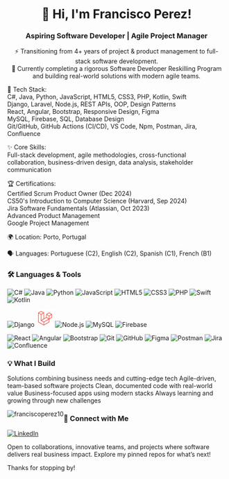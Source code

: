 <h1 align="center">👋 Hi, I'm Francisco Perez!</h1> 
<h3 align="center">Aspiring Software Developer | Agile Project Manager</h3> 
<p align="center">
 ⚡ Transitioning from 4+ years of project & product management to full-stack software development.<br>
 🚀 Currently completing a rigorous Software Developer Reskilling Program and building real-world solutions with modern agile teams. 
</p>

🧰 Tech Stack:  
C#, Java, Python, JavaScript, HTML5, CSS3, PHP, Kotlin, Swift  
Django, Laravel, Node.js, REST APIs, OOP, Design Patterns  
React, Angular, Bootstrap, Responsive Design, Figma  
MySQL, Firebase, SQL, Database Design  
Git/GitHub, GitHub Actions (CI/CD), VS Code, Npm, Postman, Jira, Confluence  

✨ Core Skills:  
Full-stack development, agile methodologies, cross-functional collaboration, business-driven design, data analysis, stakeholder communication  

🏆 Certifications:  
Certified Scrum Product Owner (Dec 2024)  
CS50's Introduction to Computer Science (Harvard, Sep 2024)  
Jira Software Fundamentals (Atlassian, Oct 2023)  
Advanced Product Management  
Google Project Management  

🌍 Location: Porto, Portugal  

🗣️ Languages: Portuguese (C2), English (C2), Spanish (C1), French (B1)  

<h3 align="left">🛠️ Languages & Tools</h3> 
<p align="left"> 
 <!-- Languages --> 
 <img src="https://github.com/michaelkolesidis/tech-icons/blob/main/icons/csharp/csharp-original.svg" alt="C#" width="40" height="40"/> 
 <img src="https://cdn.jsdelivr.net/gh/devicons/devicon/icons/java/java-original.svg" alt="Java" width="40" height="40"/> 
 <img src="https://github.com/michaelkolesidis/tech-icons/blob/main/icons/python/python-original.svg" alt="Python" width="40" height="40"/> 
 <img src="https://github.com/michaelkolesidis/tech-icons/blob/main/icons/javascript/javascript-plain.svg" alt="JavaScript" width="40" height="40"/> 
 <img src="https://github.com/michaelkolesidis/tech-icons/blob/main/icons/html5/html5-original.svg" alt="HTML5" width="40" height="40"/> 
 <img src="https://github.com/michaelkolesidis/tech-icons/blob/main/icons/css3/css3-original.svg" alt="CSS3" width="40" height="40"/> 
 <img src="https://github.com/michaelkolesidis/tech-icons/blob/main/icons/php/php-original.svg" alt="PHP" width="40" height="40"/> 
 <img src="https://github.com/michaelkolesidis/tech-icons/blob/main/icons/swift/swift-original.svg" alt="Swift" width="40" height="40"/> 
 <img src="https://github.com/michaelkolesidis/tech-icons/blob/main/icons/kotlin/kotlin-original.svg" alt="Kotlin" width="40" height="40"/> 
</p> 
<p align="left"> 
 <!-- Frameworks & Tools --> 
 <img src="https://cdn.jsdelivr.net/gh/devicons/devicon/icons/django/django-plain.svg" alt="Django" width="40" height="40"/> 
 <img src="https://raw.githubusercontent.com/github/explore/main/topics/laravel/laravel.png" alt="Laravel" width="40" height="40"/> 
 <img src="https://github.com/michaelkolesidis/tech-icons/blob/main/icons/nodejs/nodejs-original.svg" alt="Node.js" width="40" height="40"/> 
 <img src="https://cdn.jsdelivr.net/gh/devicons/devicon/icons/mysql/mysql-original.svg" alt="MySQL" width="40" height="40"/> 
 <img src="https://cdn.jsdelivr.net/gh/devicons/devicon/icons/firebase/firebase-plain.svg" alt="Firebase" width="40" height="40"/> 
</p> 
<p align="left"> 
 <!-- Frontend & DevOps --> 
 <img src="https://github.com/michaelkolesidis/tech-icons/blob/main/icons/react/react-original.svg" alt="React" width="40" height="40"/> 
 <img src="https://github.com/michaelkolesidis/tech-icons/blob/main/icons/angularjs/angularjs-original.svg" alt="Angular" width="40" height="40"/> 
 <img src="https://github.com/michaelkolesidis/tech-icons/blob/main/icons/bootstrap/bootstrap-original.svg" alt="Bootstrap" width="40" height="40"/> 
 <img src="https://github.com/michaelkolesidis/tech-icons/blob/main/icons/git/git-original.svg" alt="Git" width="40" height="40"/> 
 <img src="https://github.com/michaelkolesidis/tech-icons/blob/main/icons/github/github-original.svg" alt="GitHub" width="40" height="40"/> 
 <img src="https://github.com/michaelkolesidis/tech-icons/blob/main/icons/figma/figma-original.svg" alt="Figma" width="40" height="40"/> 
 <img src="https://user-images.githubusercontent.com/25181517/192109061-e138ca71-337c-4019-8d42-4792fdaa7128.png" alt="Postman" width="40" height="40"/> 
 <img src="https://github.com/michaelkolesidis/tech-icons/blob/main/icons/jira/jira-original.svg" alt="Jira" width="40" height="40"/> 
 <img src="https://github.com/michaelkolesidis/tech-icons/blob/main/icons/confluence/confluence-original.svg" alt="Confluence" width="40" height="40"/> 
</p> 

<h3 align="left">💡 What I Build</h3> 
Solutions combining business needs and cutting-edge tech  
Agile-driven, team-based software projects  
Clean, documented code with real-world value  
Business-focused apps using modern stacks  
Always learning and growing through new challenges  

<p>
<img align="left" src="https://github-readme-stats.vercel.app/api/top-langs?username=franciscoperez10&show_icons=true&locale=en&layout=compact" alt="franciscoperez10"/>
</p> 

<h3 align="left">🤝 Connect with Me</h3> 
<p align="left"> 
  <a href="https://www.linkedin.com/in/francisco-perez/" target="_blank"> 
    <img src="https://github.com/michaelkolesidis/tech-icons/blob/main/icons/linkedin/linkedin-original.svg" alt="LinkedIn" height="35" width="35"/> 
  </a> 
</p>

Open to collaborations, innovative teams, and projects where software delivers real business impact. Explore my pinned repos for what’s next!

Thanks for stopping by!
